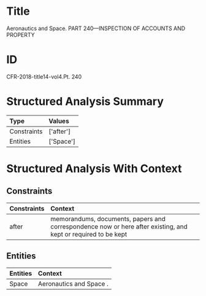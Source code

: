 # Title

 Aeronautics and Space. PART 240—INSPECTION OF ACCOUNTS AND PROPERTY


# ID

 CFR-2018-title14-vol4.Pt. 240


# Structured Analysis Summary

| Type        | Values    |
|:------------|:----------|
| Constraints | ['after'] |
| Entities    | ['Space'] |


# Structured Analysis With Context

 


## Constraints

| Constraints   | Context                                                                                                       |
|:--------------|:--------------------------------------------------------------------------------------------------------------|
| after         | memorandums, documents, papers and correspondence now or here after existing, and kept or required to be kept |


## Entities

| Entities   | Context                  |
|:-----------|:-------------------------|
| Space      | Aeronautics and  Space . |


